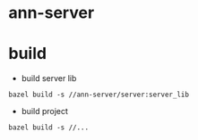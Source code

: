 # ann-server

# build

* build server lib
```
bazel build -s //ann-server/server:server_lib
```

* build project
```
bazel build -s //...

```
